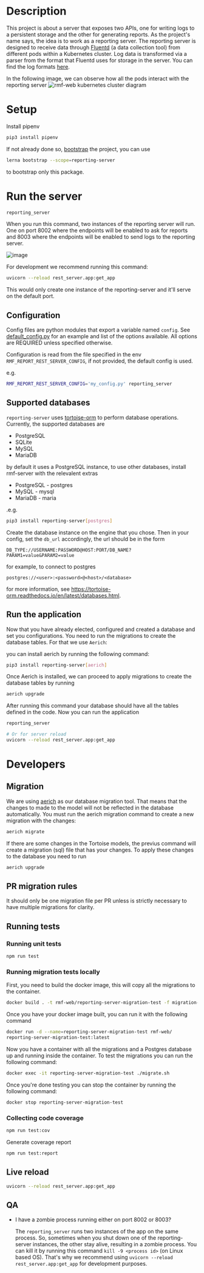 # Description

This project is about a server that exposes two APIs, one for writing logs to a persistent storage and the other for generating reports. As the project's name says, the idea is to work as a reporting server. The reporting server is designed to receive data through [Fluentd](https://www.fluentd.org/) (a data collection tool) from different pods within a Kubernetes cluster. Log data is transformed via a parser from the format that Fluentd uses for storage in the server. You can find the log formats [here](https://github.com/open-rmf/rmf-web/blob/main/packages/reporting-server/rest_server/__mocks__/raw_data.py).

In the following image, we can observe how all the pods interact with the reporting server
![rmf-web kubernetes cluster diagram](https://user-images.githubusercontent.com/28668944/123916706-8b56e300-d9b4-11eb-990f-69e717f87b38.png)


# Setup

Install pipenv

```bash
pip3 install pipenv
```

If not already done so, [bootstrap](../../README.md#bootstrap) the project, you can use

```bash
lerna bootstrap --scope=reporting-server
```

to bootstrap only this package.

# Run the server

```bash
reporting_server
```

When you run this command, two instances of the reporting server will run. One on port 8002 where the endpoints will be enabled to ask for reports and 8003 where the endpoints will be enabled to send logs to the reporting server.

![image](https://user-images.githubusercontent.com/11761240/123881439-b12bab80-d912-11eb-987a-77591add6c5d.png)

For development we recommend running this command:

```bash
uvicorn --reload rest_server.app:get_app
```

This would only create one instance of the reporting-server and it'll serve on the default port.

## Configuration

Config files are python modules that export a variable named `config`. See [default_config.py](rest_server/default_config.py) for an example and list of the options available. All options are REQUIRED unless specified otherwise.

Configuration is read from the file specified in the env `RMF_REPORT_REST_SERVER_CONFIG`, if not provided, the default config is used.

e.g.
```bash
RMF_REPORT_REST_SERVER_CONFIG='my_config.py' reporting_server
```


## Supported databases

`reporting-server` uses [tortoise-orm](https://github.com/tortoise/tortoise-orm/) to perform database operations. Currently, the supported databases are

* PostgreSQL
* SQLite
* MySQL
* MariaDB

by default it uses a PostgreSQL instance, to use other databases, install rmf-server with the relevalent extras

* PostgreSQL - postgres
* MySQL - mysql
* MariaDB - maria

.e.g.

```bash
pip3 install reporting-server[postgres]
```

Create the database instance on the engine that you chose. Then in your config, set the `db_url` accordingly, the url should be in the form

```
DB_TYPE://USERNAME:PASSWORD@HOST:PORT/DB_NAME?PARAM1=value&PARAM2=value
```

for example, to connect to postgres

```
postgres://<user>:<password>@<host>/<database>
```

for more information, see https://tortoise-orm.readthedocs.io/en/latest/databases.html.

## Run the application

Now that you have already elected, configured and created a database and set you configurations. You need to run the migrations to create the database tables. For that we use `Aerich`:

you can install aerich by running the following command:

```bash
pip3 install reporting-server[aerich]
```

Once Aerich is installed, we can proceed to apply migrations to create the database tables by running

```bash
aerich upgrade
```

After running this command your database should have all the tables defined in the code. Now you can run the application

```bash
reporting_server

# Or for server reload
uvicorn --reload rest_server.app:get_app
```

# Developers
## Migration
We are using [aerich](https://github.com/tortoise/aerich) as our database migration tool. That means that the changes to made to the model will not be reflected in the database automatically. You must run the aerich migration command to create a new migration with the changes:

``` bash
aerich migrate
```

If there are some changes in the Tortoise models, the previus command will create a migration (sql) file that has your changes. To apply these changes to the database you need to run


``` bash
aerich upgrade
```

## PR migration rules

It should only be one migration file per PR unless is strictly necessary to have multiple migrations for clarity.

## Running tests

### Running unit tests

```bash
npm run test
```

### Running migration tests locally

First, you need to build the docker image, this will copy all the migrations to the container. 

```bash
docker build . -t rmf-web/reporting-server-migration-test -f migration-test.dockerfile
```

Once you have your docker image built, you can run it with the following command

```bash
docker run -d --name=reporting-server-migration-test rmf-web/
reporting-server-migration-test:latest
```

Now you have a container with all the migrations and a Postgres database up and running inside the container. To test the migrations you can run the following command:

```bash
docker exec -it reporting-server-migration-test ./migrate.sh
```

Once you're done testing you can stop the container by running the following command:

```bash
docker stop reporting-server-migration-test
```

### Collecting code coverage

```bash
npm run test:cov
```

Generate coverage report
```bash
npm run test:report
```

## Live reload

```bash
uvicorn --reload rest_server.app:get_app
```

## QA

*  I have a zombie process running either on port 8002 or 8003?

   The `reporting_server` runs two instances of the app on the same process. So, sometimes when you shut down one of the reporting-server instances, the other stay alive, resulting in a zombie process. You can kill it by running this command `kill -9 <process id>` (on Linux based OS). That's why we recommend using `uvicorn --reload rest_server.app:get_app` for development purposes.
